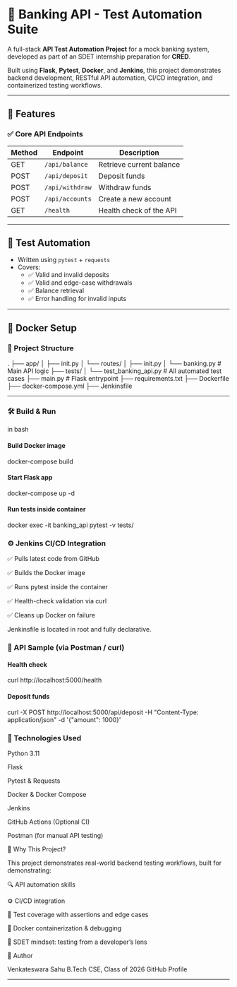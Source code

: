 # 🏦 Banking API - Test Automation Suite

A full-stack **API Test Automation Project** for a mock banking system, developed as part of an SDET internship preparation for **CRED**.

Built using **Flask**, **Pytest**, **Docker**, and **Jenkins**, this project demonstrates backend development, RESTful API automation, CI/CD integration, and containerized testing workflows.

---

## 📌 Features

### ✅ Core API Endpoints
| Method | Endpoint            | Description                      |
|--------|---------------------|----------------------------------|
| GET    | `/api/balance`      | Retrieve current balance         |
| POST   | `/api/deposit`      | Deposit funds                    |
| POST   | `/api/withdraw`     | Withdraw funds                   |
| POST   | `/api/accounts`     | Create a new account             |
| GET    | `/health`           | Health check of the API          |

---

## 🧪 Test Automation

- Written using `pytest` + `requests`
- Covers:
  - ✅ Valid and invalid deposits
  - ✅ Valid and edge-case withdrawals
  - ✅ Balance retrieval
  - ✅ Error handling for invalid inputs

---

## 🐳 Docker Setup

### 📁 Project Structure

.
├── app/
│ ├── init.py
│ └── routes/
│ ├── init.py
│ └── banking.py # Main API logic
├── tests/
│ └── test_banking_api.py # All automated test cases
├── main.py # Flask entrypoint
├── requirements.txt
├── Dockerfile
├── docker-compose.yml
├── Jenkinsfile

---

### 🛠️ Build & Run

 in bash
#### Build Docker image
docker-compose build

#### Start Flask app
docker-compose up -d

#### Run tests inside container
docker exec -it banking_api pytest -v tests/

### ⚙️ Jenkins CI/CD Integration

✅ Pulls latest code from GitHub

✅ Builds the Docker image

✅ Runs pytest inside the container

✅ Health-check validation via curl

✅ Cleans up Docker on failure

Jenkinsfile is located in root and fully declarative.

### 📂 API Sample (via Postman / curl)

#### Health check
curl http://localhost:5000/health

#### Deposit funds
curl -X POST http://localhost:5000/api/deposit -H "Content-Type: application/json" -d '{"amount": 1000}'

### 📄 Technologies Used

Python 3.11

Flask

Pytest & Requests

Docker & Docker Compose

Jenkins

GitHub Actions (Optional CI)

Postman (for manual API testing)

💼 Why This Project?

This project demonstrates real-world backend testing workflows, built for demonstrating:

🔍 API automation skills

⚙️ CI/CD integration

🧪 Test coverage with assertions and edge cases

🐳 Docker containerization & debugging

🧠 SDET mindset: testing from a developer’s lens

📧 Author

Venkateswara Sahu
B.Tech CSE, Class of 2026
GitHub Profile

---
